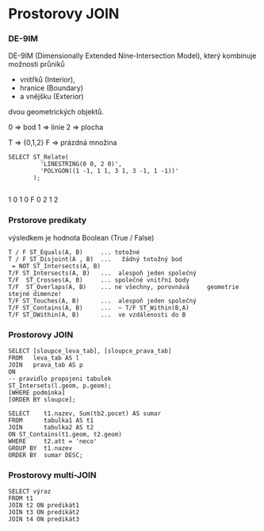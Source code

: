 # Prostorovy JOIN

### DE-9IM 
DE-9IM (Dimensionally Extended Nine-Intersection Model), který kombinuje možnosti průniků 
- vnitřků (Interior), 
- hranice (Boundary)
- a vnějšku (Exterior) 

dvou geometrických objektů. 

0 => bod
1 => linie
2 => plocha

T => {0,1,2}
F => prázdná množina

```
SELECT ST_Relate(
         'LINESTRING(0 0, 2 0)',
         'POLYGON((1 -1, 1 1, 3 1, 3 -1, 1 -1))'
       );


```

1   0   1
0   F   0
2   1   2


### Prstorove predikaty

výsledkem je hodnota Boolean (True / False)

```
T / F ST_Equals(A, B)     ... totožné
T / F ST_Disjoint(A , B)  ...   žádný totožný bod
 = NOT ST_Intersects(A, B) 
T/F ST_Intersects(A, B)   ...  alespoň jeden společný      
T/F  ST_Crosses(A, B)     ... společné vnitřní body
T/F  ST_Overlaps(A, B)    ... ne všechny, porovnává     geometrie stejné dimenze!
T/F ST_Touches(A, B)      ...  alespoň jeden společný  
T/F ST_Contains(A, B)     ...  ~ T/F ST_Within(B,A)
T/F ST_DWithin(A, B)      ...  ve vzdálenosti do B 
``` 

### Prostorovy JOIN 

```
SELECT [sloupce_leva_tab], [sloupce_prava_tab]
FROM   leva_tab AS l
JOIN   prava_tab AS p
ON 
-- pravidlo propojeni tabulek
ST_Intersets(l.geom, p.geom); 
[WHERE podmínka] 
[ORDER BY sloupce];
``` 

```
SELECT    t1.nazev, Sum(tb2.pocet) AS sumar
FROM      tabulka1 AS t1
JOIN      tabulka2 AS t2 
ON ST_Contains(t1.geom, t2.geom)
WHERE     t2.att = 'neco'
GROUP BY  t1.nazev
ORDER BY  sumar DESC;
``` 

### Prostorovy multi-JOIN 

```
SELECT výraz 
FROM t1 
JOIN t2 ON predikát1 
JOIN t3 ON predikát2 
JOIN t4 ON predikát3 
``` 

